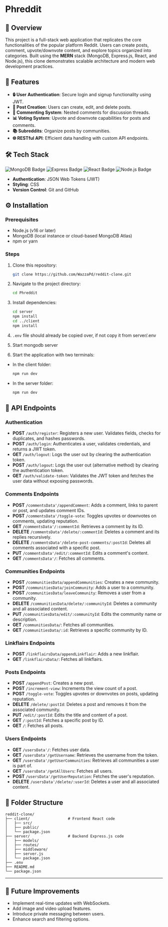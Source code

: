 # Phreddit
## 🚀 Overview
This project is a full-stack web application that replicates the core functionalities of the popular platform Reddit. Users can create posts, comment, upvote/downvote content, and explore topics organized into categories. Built using the **MERN** stack (MongoDB, Express.js, React, and Node.js), this clone demonstrates scalable architecture and modern web development practices.

## 🌟 Features
- **🔒 User Authentication**: Secure login and signup functionality using JWT.
- **📝 Post Creation**: Users can create, edit, and delete posts.
- **💬 Commenting System**: Nested comments for discussion threads.
- **📊 Voting System**: Upvote and downvote capabilities for posts and comments.
- **📚 Subreddits**: Organize posts by communities.
- **🌐 RESTful API**: Efficient data handling with custom API endpoints.

## 🛠️ Tech Stack
<p align="left">
  <img src="https://img.shields.io/badge/MongoDB-5.0.0-47A248?style=flat&logo=mongodb" alt="MongoDB Badge">
  <img src="https://img.shields.io/badge/Express-4.17.1-000000?style=flat&logo=express" alt="Express Badge">
  <img src="https://img.shields.io/badge/React-18.2.0-61DAFB?style=flat&logo=react" alt="React Badge">
  <img src="https://img.shields.io/badge/Node.js-16.0.0-339933?style=flat&logo=node.js" alt="Node.js Badge">
</p>

- **Authentication**: JSON Web Tokens (JWT)
- **Styling**: CSS
- **Version Control**: Git and GitHub

## ⚙️ Installation

### Prerequisites
- Node.js (v16 or later)
- MongoDB (local instance or cloud-based MongoDB Atlas)
- npm or yarn

### Steps
1. Clone this repository:
   ```bash
   git clone https://github.com/WazzaPd/reddit-clone.git
   ```

2. Navigate to the project directory:
   ```bash
   cd Phreddit
   ```

3. Install dependencies:
   ```bash
   cd server
   npm install
   cd ../client
   npm install
   ```

4. `.env` file should already be copied over, if not copy it from server/.env

5. Start mongodb server

6. Start the application with two terminals:
- In the client folder:
   ```bash
   npm run dev
   ```
- In the server folder:
   ```bash
   npm run dev
   ```

## 📡 API Endpoints

### Authentication
- **POST** `/auth/register`: Registers a new user. Validates fields, checks for duplicates, and hashes passwords.
- **POST** `/auth/login`: Authenticates a user, validates credentials, and returns a JWT token.
- **GET** `/auth/logout`: Logs the user out by clearing the authentication token.
- **POST** `/auth/logout`: Logs the user out (alternative method) by clearing the authentication token.
- **GET** `/auth/validate-token`: Validates the JWT token and fetches the user data without exposing passwords.

### Comments Endpoints
- **POST** `/commentsData'/appendComment`: Adds a comment, links to parent or post, and updates comment IDs.
- **POST** `/commentsData'/toggle-vote`: Toggles upvotes or downvotes on comments, updating reputation.
- **GET** `/commentsData'/:commentId`: Retrieves a comment by its ID.
- **DELETE** `/commentsData'/delete/:commentId`: Deletes a comment and its replies recursively.
- **DELETE** `/commentsData'/delete-post-comments/:postId`: Deletes all comments associated with a specific post.
- **PUT** `/commentsData'/edit/:commentId`: Edits a comment's content.
- **GET** `/commentsData'/`: Fetches all comments.

### Communities Endpoints
- **POST** `/communitiesData/appendCommunities`: Creates a new community.
- **POST** `/communitiesData/joinCommunity`: Adds a user to a community.
- **POST** `/communitiesData/leaveCommunity`: Removes a user from a community.
- **DELETE** `/communitiesData/delete/:communityId`: Deletes a community and all associated content.
- **PUT** `/communitiesData/edit/:communityId`: Edits the community name or description.
- **GET** `/communitiesData/`: Fetches all communities.
- **GET** `/communitiesData/:id`: Retrieves a specific community by ID.

### Linkflairs Endpoints
- **POST** `/linkflairsData/appendLinkflair`: Adds a new linkflair.
- **GET** `/linkflairsData/`: Fetches all linkflairs.

### Posts Endpoints
- **POST** `/appendPost`: Creates a new post.
- **POST** `/increment-view`: Increments the view count of a post.
- **POST** `/toggle-vote`: Toggles upvotes or downvotes on posts, updating reputation.
- **DELETE** `/delete/:postId`: Deletes a post and removes it from the associated community.
- **PUT** `/edit/:postId`: Edits the title and content of a post.
- **GET** `/:postId`: Fetches a specific post by ID.
- **GET** `/`: Fetches all posts.

### Users Endpoints
- **GET** `/usersData'/`: Fetches user data.
- **GET** `/usersData'/getUsername`: Retrieves the username from the token.
- **GET** `/usersData'/getUserCommunities`: Retrieves all communities a user is part of.
- **GET** `/usersData'/getAllUsers`: Fetches all users.
- **POST** `/usersData'/getUserReputation`: Fetches the user's reputation.
- **DELETE** `/usersData'/delete/:userId`: Deletes a user and all associated content.

## 📂 Folder Structure
```
reddit-clone/
├── client/                 # Frontend React code
│   ├── src/
│   ├── public/
│   └── package.json
├── server/                 # Backend Express.js code
│   ├── models/
│   ├── routes/
│   ├── middleware/
│   ├── server.js
│   └── package.json
├── .env
├── README.md
└── package.json
```

---

## 🚀 Future Improvements
- Implement real-time updates with WebSockets.
- Add image and video upload features.
- Introduce private messaging between users.
- Enhance search and filtering options.

